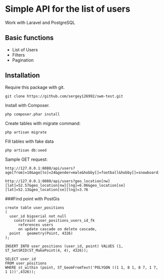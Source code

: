 # Simple API for the list of users

Work with Laravel and PostgreSQL

## Basic functions

* List of Users
* Filters
* Pagination

## Installation

Require this package with git.

```shell
git clone https://github.com/sergey126992/swm-test.git
```

Install with Composer.

```shell
php composer.phar install
```

Create tables with migrate command:

```shell
php artisan migrate
```

Fill tables with fake data

```shell
php artisan db:seed
```

Sample GET request:
```
http://127.0.0.1:8080/api/users?age[from]=18&age[to]=24&gender=male&hobby[]=football&hobby[]=snowboarding

http://127.0.0.1:8080/api/users?geo_location[nw][lat]=52.57&geo_location[nw][lng]=6.06&geo_location[se][lat]=52.13&geo_location[se][lng]=3.76
```


###Find point with PostGis
```
create table user_positions
(
  user_id bigserial not null
    constraint user_positions_users_id_fk
      references users
      on update cascade on delete cascade,
  point   geometry(Point, 4326)
);

INSERT INTO user_positions (user_id, point) VALUES (1, ST_SetSRID(ST_MakePoint(4, 4), 4326));

SELECT user_id
FROM user_positions
WHERE st_within (point, ST_GeomFromText('POLYGON ((1 1, 8 1, 8 7, 1 7, 1 1))',4326));
```